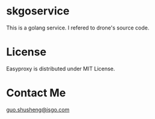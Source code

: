 # skgoservice
This is a golang service. I refered to drone's source code.

# License
Easyproxy is distributed under MIT License.

# Contact Me
guo.shusheng@isgo.com
